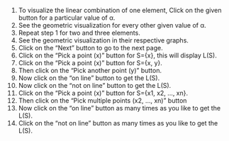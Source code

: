1.	To visualize the linear combination of one element, Click on the given button for a particular value of α.
2.	See the geometric visualization for every other given value of α.
3.	Repeat step 1 for two and three elements.
4.	See the geometric visualization in their respective graphs.
5.	Click on the “Next” button to go to the next page.
6.	Click on the “Pick a point (x)” button for S={x}, this will display L(S).
7.	Click on the “Pick a point (x)” button for S={x, y}.
8.	Then click on the “Pick another point (y)” button.
9.	Now click on the “on line” button to get the L(S).
10.	 Now click on the  “not on line” button to get the L(S).
11.	Click on the “Pick a point (x)” button for S={x1, x2, …, xn}.
12.	Then click on the “Pick multiple points (x2, …, xn)” button 
13.	Now click on the “on line” button as many times as you like to get the L(S).
14.	 Click on the  “not on line” button as many times as you like to get the L(S).
